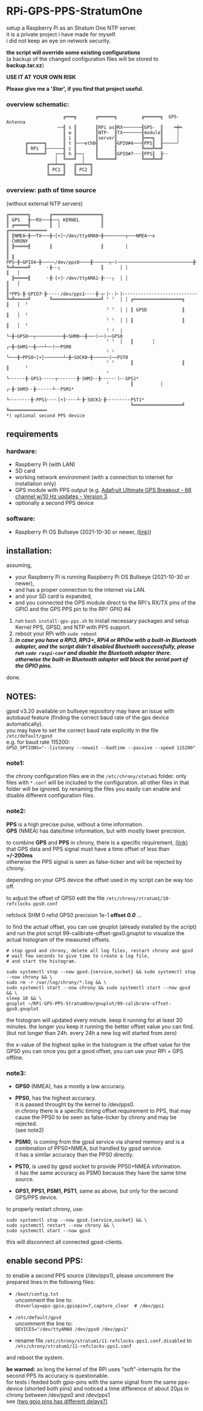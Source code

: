 # RPi-GPS-PPS-StratumOne

setup a Raspberry Pi as an Stratum One NTP server.<br />
it is a private project i have made for myself.<br />
i did not keep an eye on network security.

**the script will override some existing configurations**<br />
(a backup of the changed configuration files will be stored to **backup.tar.xz**)

**USE IT AT YOUR OWN RISK**

**Please give me a '_Star_', if you find that project useful.**

### overview schematic:
```
                     ╔═══╗       ╔══════╗         ╔══════╗  GPS-Antenna
                   ──╢ s ║       ║RPi as╟RX───────╢GPS-  ║    ═╪═
                     ║ w ║       ║NTP-  ╟TX───────╢module║     │
                     ║ i ║       ║server║         ╠═══╗  ║     │
       ╔══════╗      ║ t ╟───eth0╢      ╟GPIO#4───╢PPS║  ╟─────┘
       ║ RPi  ╟──────╢ c ║       ║      ║         ╚═══╩══╝
       ╚══════╝   ┌──╢ h ╟──┐    ║      ╟GPIO#7╴╴╴╢PPS║  ╟╴╴
                  │  ╚═══╝  │    ╚══════╝         ╚═══╩══╝
               ╔══╧══╗   ╔══╧══╗
               ║ PC1 ║   ║ PC2 ║
               ╚═════╝   ╚═════╝
```
### overview: path of time source
(without external NTP servers)
```
╔═══════╗       ╔══════════════════╗
║ GPS   ╫──RX───╫──┐ KERNEL        ║
║ ╔═════╣       ║  │               ║                                     ╔══════════════
║ ║NMEA─╫──TX───╫─[+]─/dev/ttyAMA0─╫────────┬───NMEA──x                  ║ CHRONY
║ ╠═════╣       ║                  ║        │                            ║
║ ║ PPS─╫─GPIO4─╫─────/dev/pps0────╫──────┬─)────────────────────────────╫──[+]────PPS0
╚═╩═════╝      ╴╫╴╴┐               ║      │ │                            ║   │
  ╠═════╣      ╴╫╴[+]╴/dev/ttyAMA1╴╫╴╴╴┐  │ │                            ║   │
║ ║*PPS╴╫╴GPIO7╴╫╴╴╴╴╴/dev/pps1╴╴╴╴╫╴┬╴)╴╴)╴)╴╴╴╴╴╴╴╴╴╴╴╴╴╴╴╴╴╴╴╴╴╴╴╴╴╴╴╴╫╴╴╴)╴[+]╴PPS1*
╚═╩═════╝       ╚══════════════════╝ ╵ ╵  │ │ ╔══════════════════╗       ║   │  ╵
                                     ╵ ╵  │ │ ║ GPSD             ║       ║   │  ╵
                                     ╵ ╵  │ │ ║                  ║       ║   │  ╵
                                     ╵ ╵  │ └─╫─GPS0──┬──────────╫─SHM0──╫───)──)──GPS0
                                     ╵ ╵  │   ║       │        ┌─╫─SHM1──╫───┴──)──PSM0
                                     ╵ ╵  └───╫─PPS0─[+]───────┴─╫─SOCK0─╫──────)──PST0
                                     ╵ ╵      ║                  ║       ║      ╵
                                     ╵ └╴╴╴╴╴╴╫╴GPS1╴╴╴╴╴┬╴╴╴╴╴╴╴╫╴SHM2╴╴╫╴╴╴╴╴╴)╴╴GPS1*
                                     ╵        ║          │     ┌╴╫╴SHM3╴╴╫╴╴╴╴╴╴┴╴╴PSM1*
                                     └╴╴╴╴╴╴╴╴╫╴PPS1╴╴╴╴[+]╴╴╴╴┴╴╫╴SOCK1╴╫╴╴╴╴╴╴╴╴╴PST1*
                                              ╚══════════════════╝       ╚══════════════
*) optional second PPS device
```
## requirements

### hardware:
- Raspberry Pi (with LAN)
- SD card
- working network environment (with a connection to internet for installation only)
- GPS module with PPS output (e.g. [Adafruit Ultimate GPS Breakout - 66 channel w/10 Hz updates - Version 3](https://www.adafruit.com/products/746)
- optionally a second PPS device

### software:
- Raspberry Pi OS Bullseye (2021-10-30 or newer, [(link)](https://www.raspberrypi.org/downloads/raspbian/))

## installation:
assuming,
- your Raspberry Pi is running Raspberry Pi OS Bullseye (2021-10-30 or newer),
- and has a proper connection to the internet via LAN.
- and your SD card is expanded,
- and you connected the GPS module direct to the RPi's RX/TX pins of the GPIO and the GPS PPS pin to the RPi' GPIO #4

1. run `bash install-gps-pps.sh` to install necessary packages and setup Kernel PPS, GPSD, and NTP with PPS support.
2. reboot your RPi with `sudo reboot`
3. **_in case you have a RPi3, RPi3+, RPi4 or RPi0w with a built-in Bluetooth adapter, and the script didn't disabled Bluetooth successfully, please run `sudo raspi-conf` and disable the Bluetooth adapter there. otherwise the built-in Bluetooth adapter will block the serial port of the GPIO pins._**

done.

## NOTES:
gpsd v3.20 available on bullseye repository may have an issue with autobaud feature (finding the correct baud rate of the gps device automatically).<br>
you may have to set the correct baud rate explicitly in the file `/etc/default/gpsd`<br>
e.g. for baud rate 115200:<br>
`GPSD_OPTIONS="--listenany --nowait --badtime --passive --speed 115200"`
### note1:
the chrony configuration files are in the `/etc/chrony/statum1` folder.
only files with `*.conf` will be included to the configuration.
all other files in that folder will be ignored.
by renaming the files you easily can enable and disable different configuration files.

### note2:
**PPS** is a high precise pulse, without a time information.<br />
**GPS** (NMEA)  has date/time information, but with mostly lower precision.

to combine **GPS** and **PPS** in chrony, there is a specific requirement, [(link)](https://chrony.tuxfamily.org/faq.html#_using_a_pps_reference_clock)<br />
that GPS data and PPS signal must have a time offset of less than **+/-200ms**<br />
otherwise the PPS signal is seen as false-ticker and will be rejected by chrony.

depending on your GPS device the offset used in my script can be way too off.

to adjust the offset of GPS0 edit the file `/etc/chrony/stratum1/10-refclocks-pps0.conf`

refclock  SHM 0  refid GPS0  precision 1e-1  **offset _0.0_**  ...

to find the actual offset, you can use gnuplot (already installed by the script)
and run the plot script 99-calibrate-offset-gps0.gnuplot
to visualize the actual histogram of the measured offsets.<br />
```
# stop gpsd and chrony, delete all log files, restart chrony and gpsd
# wait few seconds to give time to create a log file,
# and start the histogram.

sudo systemctl stop --now gpsd.{service,socket} && sudo systemctl stop --now chrony && \
sudo rm -r /var/log/chrony/*.log && \
sudo systemctl start --now chrony && sudo systemctl start --now gpsd && \
sleep 10 && \
gnuplot ~/RPi-GPS-PPS-StratumOne/gnuplot/99-calibrate-offset-gps0.gnuplot
```
the histogram will updated every minute. keep it running for at least 30 minutes.
the longer you keep it running the better offset value you can find.
(but not longer than 24h. every 24h a new log will started from zero)

the x-value of the highest spike in the histogram is the offset value for the GPS0 you can 
once you got a good offset, you can use your RPi + GPS offline.

### note3:
- **GPS0** (NMEA), has a mostly a low accuracy.

- **PPS0**, has the highest accuracy.<br />
it is passed throught by the kernel to /dev/pps0.<br />
in chrony there is a specific timing offset requirement to PPS, that may cause the PPS0 to be seen as false-ticker by chrony and may be rejected.<br />
(see note2)

- **PSM0**, is coming from the gpsd service via shared memory and is a combination of PPS0+NMEA, but handled by gpsd service.<br />
it has a similar accuracy than the PPS0 directly.

- **PST0**, is used by gpsd socket to provide PPS0+NMEA information.<br />
it has the same accuracy as PSM0 because they have the same time source.

- **GPS1, PPS1, PSM1, PST1**, same as above, but only for the second GPS/PPS device.

to properly restart chrony, use:<br />
```
sudo systemctl stop --now gpsd.{service,socket} && \
sudo systemctl restart --now chrony && \
sudo systemctl start --now gpsd
```
this will disconnect all connected gpsd-clients.

## enable second PPS:
to enable a second PPS source (/dev/pps1), please uncomment the prepared lines in the following files:

- `/boot/config.txt`<br />
uncomment the line to:<br />
`dtoverlay=pps-gpio,gpiopin=7,capture_clear  # /dev/pps1`

- `/etc/default/gpsd`<br />
uncomment the line to:<br />
`DEVICES="/dev/ttyAMA0 /dev/pps0 /dev/pps1"`

- rename file `/etc/chrony/stratum1/11-refclocks-pps1.conf.disabled` to<br />
`/etc/chrony/stratum1/11-refclocks-pps1.conf`

and reboot the system.

**be warned:** as long the kernel of the RPi uses "soft"-interrupts for the second PPS its accuracy is questionable.<br />
for tests i feeded both gpio-pins with the same signal from the same pps-device (shorted both pins) and noticed a time difference of about 20µs in chrony between /dev/pps0 and /dev/pps1<br />
see [(two gpio pins has different delays?)](https://www.raspberrypi.org/forums/viewtopic.php?f=28&t=277074)
